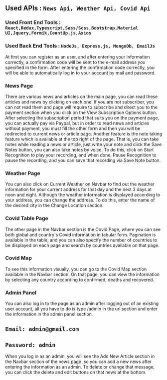 ## Used APIs : `News Api, Weather Api, Covid Api`
### Used Front End Tools : `React,Redux,Typescript,Sass/Scss,Bootstrap,Material UI,Jquery,Formik,CountUp.js,Axios`
### Used Back End Tools : `NodeJs, Express.js, MongoDb, EmailJs` 

At first you can register as an user, and after entering your information correctly, a confirmation code will be sent to the e-mail address you specified in the form. After entering the confirmation code correctly, you will be able to automatically log in to your account by mail and password.
### News Page 
There are various news and articles on the main page, you can read these articles and news by clicking on each one. If you are not subscriber, you can not read them and page will require to subscribe and direct you to the payment section when you click on the View Subscription Options button. After selecting the subscription period that suits you on the payment page, you can actually pay via Paypal, but in order to read news and articles without payment, you must fill the other form and then you will be redirected to current news or article page. Another feature is the note taking feature which is available at the top right of the page. That is, you can take notes while reading a news or article, just write your note and click the Save Notes button, you can also take notes by voice. To do this, click on Start Recognition to play your recording, and when done, Pause Recognition to pause the recording, and you can save that recording via Save Note button.
### Weather Page
You can also click on Current Weather on Navbar to find out the weather information for your current address for that day and the next 3 days at noon and night. Although the weather information is displayed according to your address, you can change the address. To do this, enter the name of the desired city in the Change Location section.
### Covid Table Page
The other page in the Navbar section is the Covid Page, where you can see both global and country's Covid information in tabular form. Pagination is available in the table, and you can also specify the number of countries to be displayed on each page and search by countries available on that page.
### Covid Map
To see this information visually, you can go to the Covid Map section available in the Navbar section. On that page, you can view the information by selecting any country according to confirmed, deaths and recovered.
### Admin Panel
You can also log in to the page as an admin after logging out of an existing user account, all you have to do is type /admin in the url section and enter the information in the admin panel section.
## `Email: admin@gmail.com`
## `Password: admin`
When you log in as an admin, you will see the Add New Article section in the Navbar section of the news page ,so you can add a new news after entering the information as an admin. To delete or change that message, you can click the delete and edit buttons on that news at the bottom.
